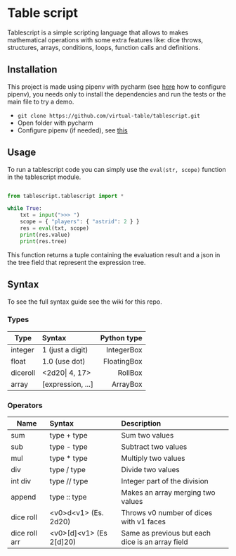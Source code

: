 # Table script
Tablescript is a simple scripting language that allows to makes mathematical operations with some extra features like: dice throws, structures, arrays, conditions, loops, function calls and definitions.

## Installation
This project is made using pipenv with pycharm (see [here](https://www.jetbrains.com/help/pycharm/pipenv.html) how to configure pipenv), you needs only to install the dependencies and run the tests or the main file to try a demo.

- `git clone https://github.com/virtual-table/tablescript.git`
- Open folder with pycharm
- Configure pipenv (if needed), see [this](https://www.jetbrains.com/help/pycharm/pipenv.html)

## Usage
To run a tablescript code you can simply use the `eval(str, scope)` function in the tablescript module.

```Python

from tablescript.tablescript import *

while True:
    txt = input(">>> ")
    scope = { "players": { "astrid": 2 } }
    res = eval(txt, scope)
    print(res.value)
    print(res.tree)
```

This function returns a tuple containing the evaluation result and a json in the tree field that represent the expression tree.

## Syntax
To see the full syntax guide see the wiki for this repo.

### Types
| Type          | Syntax            | Python type  |
| ------------- |:------------------| ------------:|
| integer       | 1 (just a digit)  | IntegerBox   |
| float         | 1.0 (use dot)     | FloatingBox  |
| diceroll      | <2d20\| 4, 17>    | RollBox      |
| array         | [expression, ...] | ArrayBox     |

### Operators
| Name          | Syntax                      | Description                                      |
| ------------- |:----------------------------|:------------------------------------------------ |
| sum           | type + type                 | Sum two values                                   |
| sub           | type - type                 | Subtract two values                              |
| mul           | type * type                 | Multiply two values                              |
| div           | type / type                 | Divide two values                                |
| int div       | type // type                | Integer part of the division                     |
| append        | type :: type                | Makes an array merging two values                |
| dice roll     | \<v0\>d\<v1\> (Es. 2d20)    | Throws v0 number of dices with v1 faces          | 
| dice roll arr | \<v0\>[d]\<v1\> (Es 2[d]20) | Same as previous but each dice is an array field |
